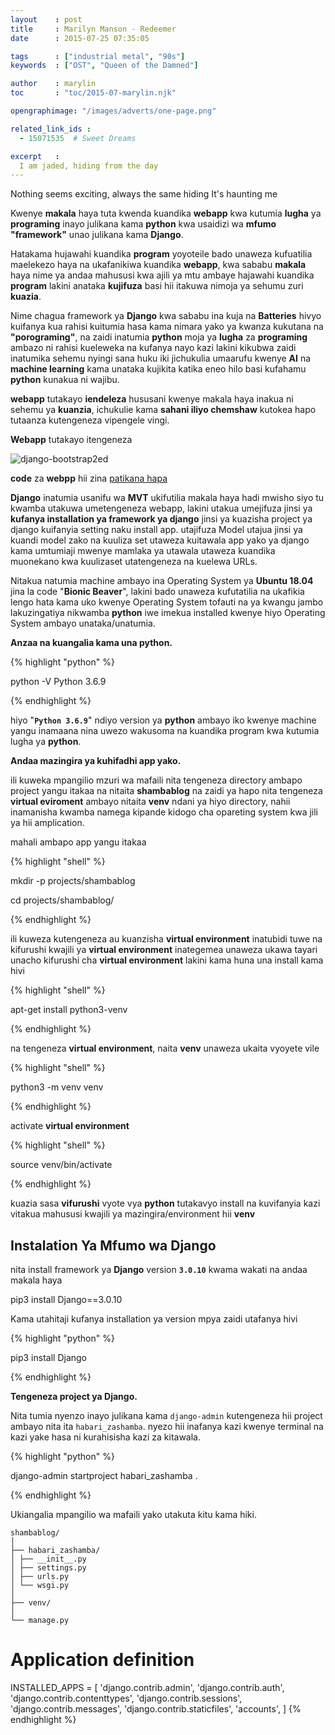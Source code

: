 ```yaml
---
layout    : post
title     : Marilyn Manson - Redeemer
date      : 2015-07-25 07:35:05

tags      : ["industrial metal", "90s"]
keywords  : ["OST", "Queen of the Damned"]

author    : marylin
toc       : "toc/2015-07-marylin.njk"

opengraphimage: "/images/adverts/one-page.png"

related_link_ids :
  - 15071535  # Sweet Dreams

excerpt   : 
  I am jaded, hiding from the day
---
```


Nothing seems exciting, always the same hiding
It's haunting me
<!--more-->

Kwenye **makala** haya tuta kwenda kuandika **webapp** kwa kutumia
**lugha** ya **programing** inayo julikana kama **python** kwa usaidizi wa **mfumo** **"framework"** unao julikana kama **Django**. 

Hatakama hujawahi kuandika **program** yoyoteile bado unaweza 
kufuatilia maelekezo haya na ukafanikiwa kuandika **webapp**, kwa sababu **makala** 
haya nime ya andaa mahususi kwa ajili ya mtu ambaye hajawahi kuandika **program** lakini anataka **kujifuza** basi hii itakuwa nimoja ya sehumu zuri **kuazia**.

Nime chagua framework ya **Django** kwa sababu ina kuja na **Batteries** hivyo kuifanya kua rahisi kuitumia hasa kama nimara yako ya kwanza kukutana na **"porograming"**, na zaidi inatumia **python** moja ya **lugha** za **programing** ambazo ni rahisi kueleweka na kufanya nayo kazi lakini 
kikubwa zaidi inatumika sehemu nyingi sana huku iki jichukulia umaarufu kwenye **AI** na **machine learning** kama unataka kujikita katika eneo hilo basi kufahamu **python** kunakua ni wajibu.

**webapp** tutakayo **iendeleza** hususani kwenye makala haya inakua ni sehemu ya **kuanzia**, ichukulie kama **sahani iliyo chemshaw** kutokea hapo tutaanza kutengeneza vipengele vingi.

**Webapp** tutakayo itengeneza

![django-bootstrap2ed](https://images.ctfassets.net/9heip63yijn8/QYB7FUnMpu419SvQnEgUT/decca3d614aecb2c838fdd43cd41f6e2/django-bootstrap2ed.png)

**code** za **webpp** hii zina [patikana hapa](https://github.com/devduara0/farmers-blog)

**Django** inatumia usanifu wa **MVT** ukifutilia makala haya hadi mwisho siyo tu kwamba utakuwa umetengeneza webapp, 
lakini utakua umejifuza jinsi ya **kufanya installation ya framework ya django**
jinsi ya kuazisha project ya django kuifanyia setting naku install app.
utajifuza Model utajua jinsi ya kuandi model zako na kuuliza set
utaweza kuitawala app yako ya django kama umtumiaji mwenye mamlaka ya utawala
utaweza kuandika muonekano kwa kuulizaset utatengeneza na kuelewa URLs.

Nitakua natumia machine ambayo ina Operating System ya **Ubuntu 18.04** jina la code "**Bionic Beaver**", lakini bado unaweza kufutatilia 
na ukafikia lengo hata kama uko kwenye Operating System tofauti na ya kwangu jambo lakuzingatiya nikwamba **python** iwe imekua installed kwenye hiyo Operating System ambayo unataka/unatumia. 

__Anzaa na kuangalia kama una python.__

{% highlight "python" %}

python -V
Python 3.6.9

{% endhighlight %}


hiyo "**`Python 3.6.9`**" ndiyo version ya **python** ambayo iko kwenye machine yangu
inamaana nina uwezo wakusoma na kuandika program kwa kutumia lugha ya **python**.


__Andaa mazingira ya kuhifadhi app yako.__

ili kuweka mpangilio mzuri wa mafaili nita tengeneza directory ambapo project yangu itakaa na nitaita **shambablog** na zaidi ya hapo nita tengeneza **virtual eviroment** ambayo nitaita **venv** ndani ya hiyo directory, nahii inamanisha kwamba namega kipande kidogo cha opareting system kwa jili ya hii amplication.

mahali ambapo app yangu itakaa

{% highlight "shell" %}

mkdir -p projects/shambablog

cd projects/shambablog/

{% endhighlight %}


ili kuweza kutengeneza au kuanzisha **virtual environment** inatubidi tuwe na kifurushi kwajili ya **virtual environment** 
inategemea unaweza ukawa tayari unacho kifurushi cha **virtual environment** lakini kama huna una install kama hivi

{% highlight "shell" %}

apt-get install python3-venv

{% endhighlight %}

na tengeneza **virtual environment**, naita **venv** unaweza ukaita vyoyete vile

{% highlight "shell" %}

python3 -m venv venv

{% endhighlight %}

activate **virtual environment**

{% highlight "shell" %}

source venv/bin/activate

{% endhighlight %}


kuazia sasa **vifurushi** vyote vya **python** tutakavyo install na 
kuvifanyia kazi vitakua mahususi kwajili ya mazingira/environment hii **venv** 





## Instalation Ya Mfumo wa Django

nita install framework ya **Django** version **`3.0.10`** kwama wakati na andaa makala haya

pip3 install Django==3.0.10

Kama utahitaji kufanya installation ya version mpya zaidi utafanya hivi

{% highlight "python" %}

pip3 install Django

{% endhighlight %}

**Tengeneza project ya Django.**

Nita tumia nyenzo inayo julikana kama `django-admin` kutengeneza hii project ambayo nita ita `habari_zashamba`. 
nyezo hii inafanya kazi kwenye terminal na kazi yake hasa ni kurahisisha kazi za kitawala. 

{% highlight "python" %}

django-admin startproject habari_zashamba .

{% endhighlight %}

Ukiangalia mpangilio wa mafaili yako utakuta kitu kama hiki.

```
shambablog/
│
├── habari_zashamba/
│ ├── __init__.py
│ ├── settings.py
│ ├── urls.py
│ └── wsgi.py
│
├── venv/
│
└── manage.py
```

# Application definition

INSTALLED_APPS = [
    'django.contrib.admin',
    'django.contrib.auth',
    'django.contrib.contenttypes',
    'django.contrib.sessions',
    'django.contrib.messages',
    'django.contrib.staticfiles',
    'accounts',
]
{% endhighlight %}
